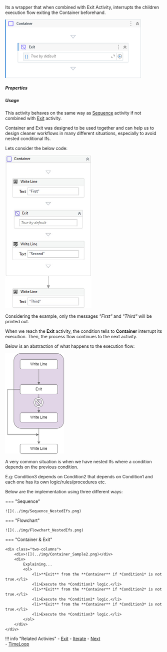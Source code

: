 Its a wrapper that when combined with Exit Activity, interrupts the children execution flow exiting the Container beforehand.

![](../img/activities/Container.png)

##### Properties



##### Usage

This activity behaves on the same way as <a href="https://docs.microsoft.com/en-US/dotnet/api/system.activities.statements.sequence?view=netframework-4.8" target="_blank" title="Microsoft Documentation">Sequence</a> activity if not combined with [Exit](Exit.md) activity.

Container and Exit was designed to be used together and can help us to design cleaner workflows in many different situations, especially to avoid nested conditional Ifs.

Lets consider the below code:

![](../img/Container_Sample.jpg)

Considering the example, only the messages *"First"* and *"Third"* will be printed out.

When we reach the **Exit** activity, the condition tells to **Container** interrupt its execution. Then, the process flow continues to the next activity.

Below is an abstraction of what happens to the execution flow:

![](../img/Container_Flow.png)

A very common situation is when we have nested Ifs where a condition depends on the previous condition.

E.g: Condition3 depends on Condition2 that depends on Condition1 and each one has its own logic/rules/procedures etc.

Below are the implementation using three different ways:

=== "Sequence"

    ![](../img/Sequence_NestedIfs.png)

=== "Flowchart"

    ![](../img/Flowchart_NestedIfs.png)

=== "Container & Exit"

    <div class="two-columns">
        <div>![](../img/Container_Sample2.png)</div>
        <div>
            Explaining...
            <ol>
                <li>**Exit** from the **Container** if *Condition1* is not true.</li>
                <li>Execute the *Condition1* logic.</li>
                <li>**Exit** from the **Container** if *Condition2* is not true.</li>
                <li>Execute the *Condition2* logic.</li>
                <li>**Exit** from the **Container** if *Condition3* is not true.</li>
                <li>Execute the *Condition3* logic.</li>
            </ol>
        </div>
    </div>

!!! info "Related Activies"
    - [Exit](Exit.md) 
    - [Iterate](Iterate.md)
    - [Next](Next.md)    
    - [TimeLoop](Time%20Loop.md)
